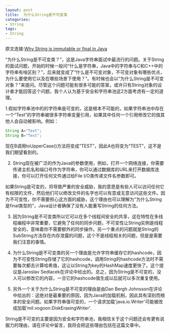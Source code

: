 ```yaml
---
layout: post
title:  为什么String是不可变类
categories:
- String
tags:
- String
---
```


原文连接:[Why String is immutable or final in Java](http://javarevisited.blogspot.sg/2010/10/why-string-is-immutable-in-java.html)

“为什么String是不可变类？”，这是Java字符串面试中最流行的问题。关于String的面试问题，开始的时候一般问“什么是字符串，Java中的字符串与C和C++中的字符串有啥区别？”，后来就变成了“什么是不可变对象，不可变对象有哪些优点，为什么要使用它以及在哪些场景下使用？”。有时候也会以“为什么String是不可变对象？”来提问。尽管这个问题可能有很多可能的答案，或许只有String对象的设计者才能回答这个问题，我个人认为基于安全和字符串池这2方面考虑有一定的道理。

1.假如字符串池中的的字符串是可变的，这是根本不可能的，如果字符串池中存在一个“Test”的字符串被很多字符串变量引用，如果其中任何一个引用修改它的值其他人会自动被影响。例如：

```java
String A="Test";
String B="Test";
```

现在B调用toUpperCase()方法将变成“TEST”，因此A也将变为“TEST”，这不是我们期望看到的。

2. String现在被广泛的作为Java的参数使用，例如，打开一个网络连接，你需要传递主机名和端口号作为字符串，你可以通过数据库的URL来打开数据库连接，你可以打开任何文件通过给File I/O类传递文件名参数即可。

如果String是可变的，将导致严重的安全威胁，我的意思是有些人可以访问任何它有权限的文件，然后他们可以修改文件的名字也可以有意或无意访问这些文件。因为不可变性，你不需要担心这方面的威胁，这个理由也可以理解为“为什么String是final类型的”，Java设计者确保了没有人能重写String的任何方法。

3. 因为String是不可变类所以它可以在多个线程间安全的共享，这在特性在多线程编程中非常重要，它避免了任何的同步问题，不可变性让String实例是线程安全的，意味着你不需要额外的同步操作。另一个重点的问题就是String的SubString方法存在内存泄露的问题，这个不是线程相关的问题，但是是需要我们注意的事情。

4. 为什么String是不可变类的另一个理由是允许字符串缓存它的hashcode，因为不可变性String存储了它的hashcode，调用String的hashcode方法时不需要每次都去计算哈希值，这让以String为key的HashMap速度更快了。这个提议是Jaroslav Sedlacek在评论中给出的。总之，因为String是不可变的，没人可以修改它的内容，一旦它的hashcode值生成以后就可以多次重复使用。

5. 另外一个关于为什么String是不可变的理由是由Dan Bergh Johnsson在评论中给出的：这绝对是最重要的原因，因为Java的加载机制，因此具有深刻而根本的安全问题。如果字符串值可变的，一个请求加载'java.io.Writer'可能被改成加载‘mil.vogoon.DiskErasingWriter’.

String是不可变的主要是因为安全和字符串池，我相信关于这个问题还会有更有说服力的理由，请在评论中留言，我将会把这些理由包括在这篇文章中。
